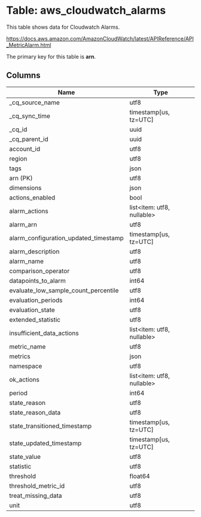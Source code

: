 # Table: aws_cloudwatch_alarms

This table shows data for Cloudwatch Alarms.

https://docs.aws.amazon.com/AmazonCloudWatch/latest/APIReference/API_MetricAlarm.html

The primary key for this table is **arn**.

## Columns

| Name          | Type          |
| ------------- | ------------- |
|_cq_source_name|utf8|
|_cq_sync_time|timestamp[us, tz=UTC]|
|_cq_id|uuid|
|_cq_parent_id|uuid|
|account_id|utf8|
|region|utf8|
|tags|json|
|arn (PK)|utf8|
|dimensions|json|
|actions_enabled|bool|
|alarm_actions|list<item: utf8, nullable>|
|alarm_arn|utf8|
|alarm_configuration_updated_timestamp|timestamp[us, tz=UTC]|
|alarm_description|utf8|
|alarm_name|utf8|
|comparison_operator|utf8|
|datapoints_to_alarm|int64|
|evaluate_low_sample_count_percentile|utf8|
|evaluation_periods|int64|
|evaluation_state|utf8|
|extended_statistic|utf8|
|insufficient_data_actions|list<item: utf8, nullable>|
|metric_name|utf8|
|metrics|json|
|namespace|utf8|
|ok_actions|list<item: utf8, nullable>|
|period|int64|
|state_reason|utf8|
|state_reason_data|utf8|
|state_transitioned_timestamp|timestamp[us, tz=UTC]|
|state_updated_timestamp|timestamp[us, tz=UTC]|
|state_value|utf8|
|statistic|utf8|
|threshold|float64|
|threshold_metric_id|utf8|
|treat_missing_data|utf8|
|unit|utf8|